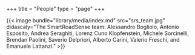 +++
title = "People"
type = "page"
+++

{{< image bundle="library/media/index.md" src="srs_team.jpg" didascaly="The SmartRoadSense team: Alessandro Bogliolo, Antonio Esposito, Andrea Seraghiti, Lorenz Cuno Klopfenstein, Michele Sorcinelli, Brendan Paolini, Saverio Delpriori, Alberto Carini, Valerio Freschi, and Emanuele Lattanzi." >}}
